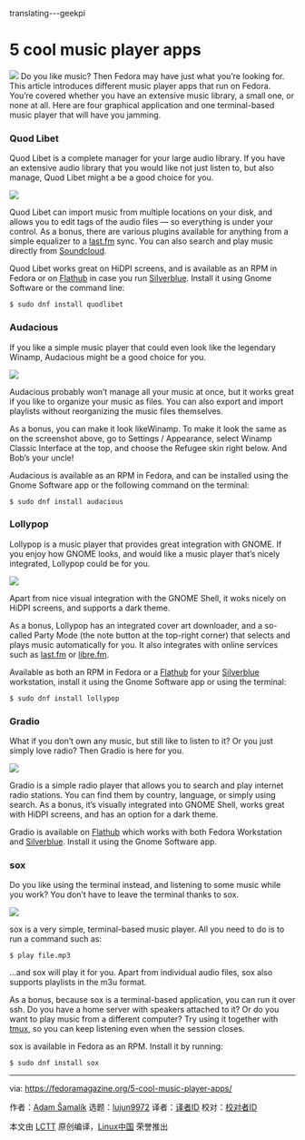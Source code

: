 translating---geekpi

5 cool music player apps
======

![](https://fedoramagazine.org/wp-content/uploads/2018/08/5-cool-music-apps-816x345.jpg)
Do you like music? Then Fedora may have just what you’re looking for. This article introduces different music player apps that run on Fedora. You’re covered whether you have an extensive music library, a small one, or none at all. Here are four graphical application and one terminal-based music player that will have you jamming.

### Quod Libet

Quod Libet is a complete manager for your large audio library. If you have an extensive audio library that you would like not just listen to, but also manage, Quod Libet might a be a good choice for you.

![][1]

Quod Libet can import music from multiple locations on your disk, and allows you to edit tags of the audio files — so everything is under your control. As a bonus, there are various plugins available for anything from a simple equalizer to a [last.fm][2] sync. You can also search and play music directly from [Soundcloud][3].

Quod Libet works great on HiDPI screens, and is available as an RPM in Fedora or on [Flathub][4] in case you run [Silverblue][5]. Install it using Gnome Software or the command line:
```
$ sudo dnf install quodlibet

```

### Audacious

If you like a simple music player that could even look like the legendary Winamp, Audacious might be a good choice for you.

![][6]

Audacious probably won’t manage all your music at once, but it works great if you like to organize your music as files. You can also export and import playlists without reorganizing the music files themselves.

As a bonus, you can make it look likeWinamp. To make it look the same as on the screenshot above, go to Settings / Appearance, select Winamp Classic Interface at the top, and choose the Refugee skin right below. And Bob’s your uncle!

Audacious is available as an RPM in Fedora, and can be installed using the Gnome Software app or the following command on the terminal:
```
$ sudo dnf install audacious

```

### Lollypop

Lollypop is a music player that provides great integration with GNOME. If you enjoy how GNOME looks, and would like a music player that’s nicely integrated, Lollypop could be for you.

![][7]

Apart from nice visual integration with the GNOME Shell, it woks nicely on HiDPI screens, and supports a dark theme.

As a bonus, Lollypop has an integrated cover art downloader, and a so-called Party Mode (the note button at the top-right corner) that selects and plays music automatically for you. It also integrates with online services such as [last.fm][2] or [libre.fm][8].

Available as both an RPM in Fedora or a [Flathub][4] for your [Silverblue][5] workstation, install it using the Gnome Software app or using the terminal:
```
$ sudo dnf install lollypop

```

### Gradio

What if you don’t own any music, but still like to listen to it? Or you just simply love radio? Then Gradio is here for you.

![][9]

Gradio is a simple radio player that allows you to search and play internet radio stations. You can find them by country, language, or simply using search. As a bonus, it’s visually integrated into GNOME Shell, works great with HiDPI screens, and has an option for a dark theme.

Gradio is available on [Flathub][4] which works with both Fedora Workstation and [Silverblue][5]. Install it using the Gnome Software app.

### sox

Do you like using the terminal instead, and listening to some music while you work? You don’t have to leave the terminal thanks to sox.

![][10]

sox is a very simple, terminal-based music player. All you need to do is to run a command such as:
```
$ play file.mp3

```

…and sox will play it for you. Apart from individual audio files, sox also supports playlists in the m3u format.

As a bonus, because sox is a terminal-based application, you can run it over ssh. Do you have a home server with speakers attached to it? Or do you want to play music from a different computer? Try using it together with [tmux][11], so you can keep listening even when the session closes.

sox is available in Fedora as an RPM. Install it by running:
```
$ sudo dnf install sox

```


--------------------------------------------------------------------------------

via: https://fedoramagazine.org/5-cool-music-player-apps/

作者：[Adam Šamalík][a]
选题：[lujun9972](https://github.com/lujun9972)
译者：[译者ID](https://github.com/译者ID)
校对：[校对者ID](https://github.com/校对者ID)

本文由 [LCTT](https://github.com/LCTT/TranslateProject) 原创编译，[Linux中国](https://linux.cn/) 荣誉推出

[a]:https://fedoramagazine.org/author/asamalik/
[1]:https://fedoramagazine.org/wp-content/uploads/2018/08/qodlibet-300x217.png
[2]:https://last.fm
[3]:https://soundcloud.com/
[4]:https://flathub.org/home
[5]:https://teamsilverblue.org/
[6]:https://fedoramagazine.org/wp-content/uploads/2018/08/audacious-300x136.png
[7]:https://fedoramagazine.org/wp-content/uploads/2018/08/lollypop-300x172.png
[8]:https://libre.fm
[9]:https://fedoramagazine.org/wp-content/uploads/2018/08/gradio.png
[10]:https://fedoramagazine.org/wp-content/uploads/2018/08/sox-300x179.png
[11]:https://fedoramagazine.org/use-tmux-more-powerful-terminal/
